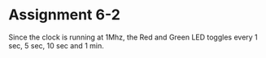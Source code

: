# Assignment 6-2
Since the clock is running at 1Mhz, the Red and Green LED toggles every 1 sec, 5 sec, 10 sec and 1 min.
